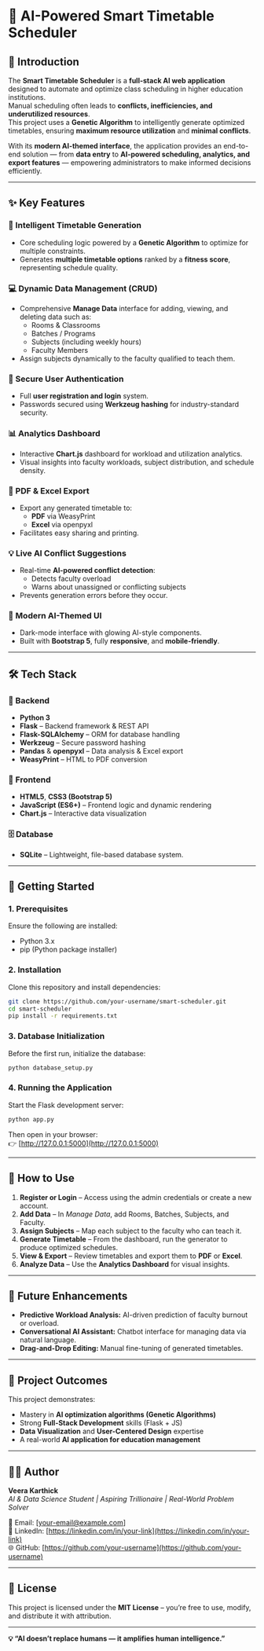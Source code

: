 # 🧠 AI-Powered Smart Timetable Scheduler

## 📘 Introduction
The **Smart Timetable Scheduler** is a **full-stack AI web application** designed to automate and optimize class scheduling in higher education institutions.  
Manual scheduling often leads to **conflicts, inefficiencies, and underutilized resources**.  
This project uses a **Genetic Algorithm** to intelligently generate optimized timetables, ensuring **maximum resource utilization** and **minimal conflicts**.

With its **modern AI-themed interface**, the application provides an end-to-end solution — from **data entry** to **AI-powered scheduling, analytics, and export features** — empowering administrators to make informed decisions efficiently.

---

## ✨ Key Features

### 🤖 Intelligent Timetable Generation
- Core scheduling logic powered by a **Genetic Algorithm** to optimize for multiple constraints.  
- Generates **multiple timetable options** ranked by a **fitness score**, representing schedule quality.

### 💻 Dynamic Data Management (CRUD)
- Comprehensive **Manage Data** interface for adding, viewing, and deleting data such as:
  - Rooms & Classrooms  
  - Batches / Programs  
  - Subjects (including weekly hours)  
  - Faculty Members  
- Assign subjects dynamically to the faculty qualified to teach them.

### 🔐 Secure User Authentication
- Full **user registration and login** system.  
- Passwords secured using **Werkzeug hashing** for industry-standard security.

### 📊 Analytics Dashboard
- Interactive **Chart.js** dashboard for workload and utilization analytics.  
- Visual insights into faculty workloads, subject distribution, and schedule density.

### 📄 PDF & Excel Export
- Export any generated timetable to:
  - **PDF** via WeasyPrint  
  - **Excel** via openpyxl  
- Facilitates easy sharing and printing.

### 💡 Live AI Conflict Suggestions
- Real-time **AI-powered conflict detection**:
  - Detects faculty overload  
  - Warns about unassigned or conflicting subjects  
- Prevents generation errors before they occur.

### 🎨 Modern AI-Themed UI
- Dark-mode interface with glowing AI-style components.  
- Built with **Bootstrap 5**, fully **responsive**, and **mobile-friendly**.

---

## 🛠️ Tech Stack

### 🧩 Backend
- **Python 3**
- **Flask** – Backend framework & REST API  
- **Flask-SQLAlchemy** – ORM for database handling  
- **Werkzeug** – Secure password hashing  
- **Pandas** & **openpyxl** – Data analysis & Excel export  
- **WeasyPrint** – HTML to PDF conversion  

### 🎨 Frontend
- **HTML5**, **CSS3 (Bootstrap 5)**  
- **JavaScript (ES6+)** – Frontend logic and dynamic rendering  
- **Chart.js** – Interactive data visualization  

### 🗄️ Database
- **SQLite** – Lightweight, file-based database system.

---

## 🚀 Getting Started

### 1. Prerequisites
Ensure the following are installed:
- Python 3.x  
- pip (Python package installer)

### 2. Installation
Clone this repository and install dependencies:
```bash
git clone https://github.com/your-username/smart-scheduler.git
cd smart-scheduler
pip install -r requirements.txt
```

### 3. Database Initialization
Before the first run, initialize the database:
```bash
python database_setup.py
```

### 4. Running the Application
Start the Flask development server:
```bash
python app.py
```
Then open in your browser:  
👉 [http://127.0.0.1:5000](http://127.0.0.1:5000)

---

## 📖 How to Use

1. **Register or Login** – Access using the admin credentials or create a new account.  
2. **Add Data** – In *Manage Data*, add Rooms, Batches, Subjects, and Faculty.  
3. **Assign Subjects** – Map each subject to the faculty who can teach it.  
4. **Generate Timetable** – From the dashboard, run the generator to produce optimized schedules.  
5. **View & Export** – Review timetables and export them to **PDF** or **Excel**.  
6. **Analyze Data** – Use the **Analytics Dashboard** for visual insights.

---

## 🔮 Future Enhancements
- **Predictive Workload Analysis:** AI-driven prediction of faculty burnout or overload.  
- **Conversational AI Assistant:** Chatbot interface for managing data via natural language.  
- **Drag-and-Drop Editing:** Manual fine-tuning of generated timetables.  

---

## 🌟 Project Outcomes
This project demonstrates:
- Mastery in **AI optimization algorithms (Genetic Algorithms)**  
- Strong **Full-Stack Development** skills (Flask + JS)  
- **Data Visualization** and **User-Centered Design** expertise  
- A real-world **AI application for education management**

---

## 🧑‍💻 Author
**Veera Karthick**  
*AI & Data Science Student | Aspiring Trillionaire | Real-World Problem Solver*  

📧 Email: [your-email@example.com]  
💼 LinkedIn: [https://linkedin.com/in/your-link](https://linkedin.com/in/your-link)  
🌐 GitHub: [https://github.com/your-username](https://github.com/your-username)

---

## 📜 License
This project is licensed under the **MIT License** – you’re free to use, modify, and distribute it with attribution.

---

**💡 “AI doesn’t replace humans — it amplifies human intelligence.”**

